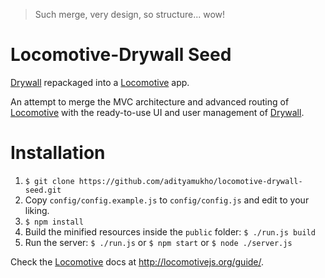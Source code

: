 > Such merge, very design, so structure... wow!

# Locomotive-Drywall Seed
[Drywall](http://jedireza.github.io/drywall/) repackaged into a [Locomotive](http://locomotivejs.org/) app.

An attempt to merge the MVC architecture and advanced routing of [Locomotive](http://locomotivejs.org/) with the ready-to-use UI and user management of [Drywall](http://jedireza.github.io/drywall/).

# Installation

1. `$ git clone https://github.com/adityamukho/locomotive-drywall-seed.git`
1. Copy `config/config.example.js` to `config/config.js` and edit to your liking.
1. `$ npm install`
1. Build the minified resources inside the `public` folder:
	`$ ./run.js build`
1. Run the server:
	`$ ./run.js`
	or
	`$ npm start`
	or
	`$ node ./server.js`

Check the [Locomotive](http://locomotivejs.org/) docs at http://locomotivejs.org/guide/.

